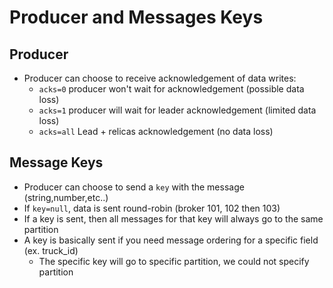 # Producer and Messages Keys

## Producer

- Producer can choose to receive acknowledgement of data writes:
    - `acks=0` producer won't wait for acknowledgement (possible data loss)
    - `acks=1` producer will wait for leader acknowledgement (limited data loss)
    - `acks=all` Lead + relicas acknowledgement (no data loss)

## Message Keys

- Producer can choose to send a `key` with the message (string,number,etc..)
- If `key=null`, data is sent round-robin (broker 101, 102 then 103)
- If a key is sent, then all messages for that key will always go to the same partition
- A key is basically sent if you need message ordering for a specific field (ex. truck_id)
    - The specific key will go to specific partition, we could not specify partition